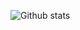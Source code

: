 ![Github stats](https://github-readme-stats.vercel.app/api?username=Gl00ria&theme=synthwave&show_icons=true&count_private=true)
